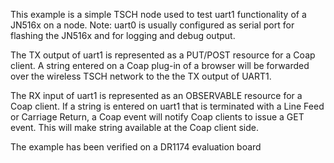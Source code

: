 This example is a simple TSCH node used to test uart1 functionality of a JN516x on a node.
Note: uart0 is usually configured as serial port for flashing the JN516x and for logging and debug output. 

The TX output of uart1 is represented as a PUT/POST resource for a Coap client. 
A string entered on a Coap plug-in of a browser will be forwarded over the wireless TSCH network to the
the TX output of UART1.  
 
The RX input of uart1 is represented as an OBSERVABLE resource for a Coap client.
If a string is entered on uart1 that is terminated with a Line Feed or Carriage Return, 
a Coap event will notify Coap clients to issue a GET event. 
This will make string available at the Coap client side.

The example has been verified on a DR1174 evaluation board


 